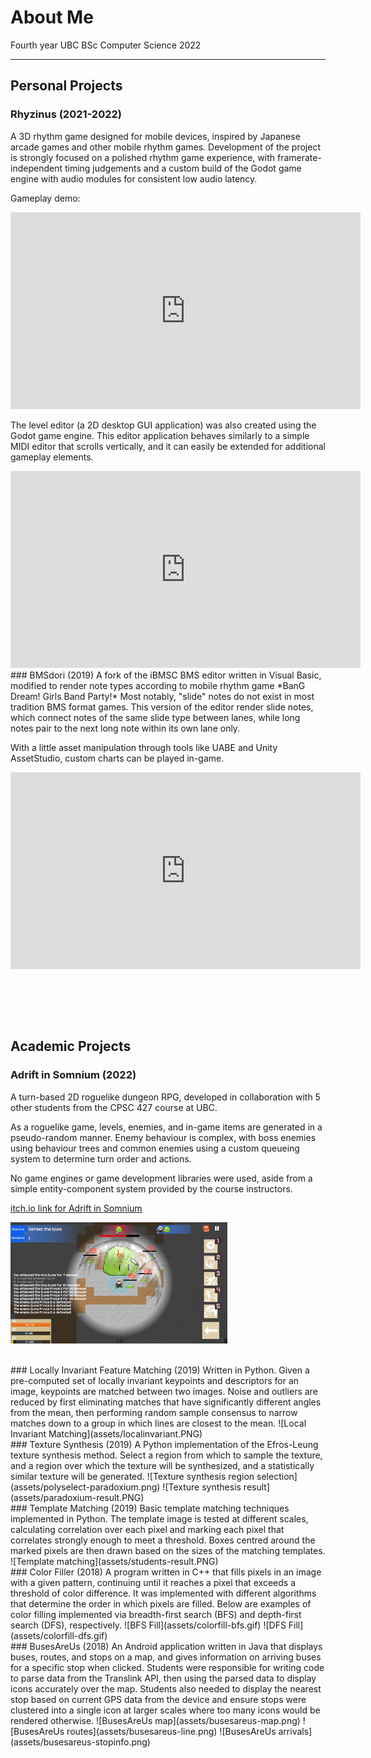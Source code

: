 # About Me

Fourth year UBC BSc Computer Science 2022

---

## Personal Projects

### Rhyzinus (2021-2022)
A 3D rhythm game designed for mobile devices, inspired by Japanese arcade games and other mobile rhythm games. 
Development of the project is strongly focused on a polished rhythm game experience, with framerate-independent timing judgements and a custom build of the Godot game engine with audio modules for consistent low audio latency. 

Gameplay demo:
  <iframe width="560" height="315" src="https://www.youtube.com/embed/WmkENbeMcXo" title="YouTube video player" frameborder="0" allow="accelerometer; autoplay; clipboard-write; encrypted-media; gyroscope; picture-in-picture" allowfullscreen></iframe>
<br/>

The level editor (a 2D desktop GUI application) was also created using the Godot game engine. This editor application behaves similarly to a simple MIDI editor that scrolls vertically, and it can easily be extended for additional gameplay elements. 
  <iframe width="560" height="315" src="https://www.youtube.com/embed/PXmPH6qa4-I" title="YouTube video player" frameborder="0" allow="accelerometer; autoplay; clipboard-write; encrypted-media; gyroscope; picture-in-picture" allowfullscreen></iframe>

<br/>
### BMSdori (2019)
A fork of the iBMSC BMS editor written in Visual Basic, modified to render note types according to mobile rhythm game *BanG Dream! Girls Band Party!*  
Most notably, "slide" notes do not exist in most tradition BMS format games. This version of the editor render slide notes, which connect notes of the same slide type between lanes, while long notes pair to the next long note within its own lane only.  

With a little asset manipulation through tools like UABE and Unity AssetStudio, custom charts can be played in-game.  

  <iframe width="560" height="315" src="https://www.youtube.com/embed/0eTcIp8PGuo" frameborder="0" allow="accelerometer; autoplay; encrypted-media; gyroscope; picture-in-picture" allowfullscreen></iframe>

<br/><br/>
---


## Academic Projects

### Adrift in Somnium (2022)
A turn-based 2D roguelike dungeon RPG, developed in collaboration with 5 other students from the CPSC 427 course at UBC. 

As a roguelike game, levels, enemies, and in-game items are generated in a pseudo-random manner. Enemy behaviour is complex, with boss enemies using behaviour trees and common enemies using a custom queueing system to determine turn order and actions.

No game engines or game development libraries were used, aside from a simple entity-component system provided by the course instructors. 

[itch.io link for Adrift in Somnium](https://tocshi.itch.io/adrift-in-somnium)

![Adrift in Somnium gameplay](assets/somnium-kingslime-gameplay.PNG)

<br/>
### Locally Invariant Feature Matching (2019)
Written in Python. Given a pre-computed set of locally invariant keypoints and descriptors for an image, keypoints are matched between two images.  
Noise and outliers are reduced by first eliminating matches that have significantly different angles from the mean, then performing random sample consensus to narrow matches down to a group in which lines are closest to the mean.
![Local Invariant Matching](assets/localinvariant.PNG)

<br/>
### Texture Synthesis (2019)
A Python implementation of the Efros-Leung texture synthesis method. Select a region from which to sample the texture, and a region over which the texture will be synthesized, and a statistically similar texture will be generated.  
![Texture synthesis region selection](assets/polyselect-paradoxium.png)
![Texture synthesis result](assets/paradoxium-result.PNG)

<br/>
### Template Matching (2019)
Basic template matching techniques implemented in Python. The template image is tested at different scales, calculating correlation over each pixel and marking each pixel that correlates strongly enough to meet a threshold. Boxes centred around the marked pixels are then drawn based on the sizes of the matching templates.
![Template matching](assets/students-result.PNG)

<br/>
### Color Filler (2018)
A program written in C++ that fills pixels in an image with a given pattern, continuing until it reaches a pixel that exceeds a threshold of color difference. It was implemented with different algorithms that determine the order in which pixels are filled. Below are examples of color filling implemented via breadth-first search (BFS) and depth-first search (DFS), respectively.
![BFS Fill](assets/colorfill-bfs.gif)
![DFS Fill](assets/colorfill-dfs.gif)

<br/>
### BusesAreUs (2018)
An Android application written in Java that displays buses, routes, and stops on a map, and gives information on arriving buses for a specific stop when clicked. Students were responsible for writing code to parse data from the Translink API, then using the parsed data to display icons accurately over the map. Students also needed to display the nearest stop based on current GPS data from the device and ensure stops were clustered into a single icon at larger scales where too many icons would be rendered otherwise.
![BusesAreUs map](assets/busesareus-map.png)
![BusesAreUs routes](assets/busesareus-line.png)
![BusesAreUs arrivals](assets/busesareus-stopinfo.png)

<br/><br/>
---
